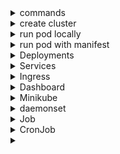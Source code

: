 <details>
<summary> commands </summary>
  
 - kubectl describe pods hello -- get detailed info about pod
 - kubectl logs hello
 - kubectl exec hello -- date -- run date command on hello pod
 - kubectl exec -it hello  - run on interractive mode
 - kubectl apply -f configfile.yaml  -- create objects from file
</details>

<details>
<summary>create cluster</summary>
<br> eksctl create cluster -f eks-cluster.yaml
<br> eksctl delete cluster -f eks-cluster.yaml


  cat ks-cluster.yaml
```
apiVersion: eksctl.io/v1alpha5
kind: ClusterConfig

metadata:
  name  : first-eks-cluster
  region: eu-north-1

nodeGroups:
  - name             : worker
    instanceType     : t3.small
    desiredCapacity  : 2
    privateNetworking: true                         # Use Private Subnets
```
</details>

<details>
<summary>run pod locally</summary>
<br> kubectl run hello --image=naturkach/k8sphp:ver2 --port=80      (create pod hello fromo image expose port 80)
<br> kubectl port-forward hello 8080:80  ( forward to local host Forwarding from 127.0.0.1:8080 -> 80)
</details>

<details>
<summary>run pod with manifest</summary>

kubectl apply -f pod-manifest-ver1.yaml 

pod-manifest-ver1.yaml:
```
apiVersion : v1
kind: Pod
metadata:
  name: my-web
  labels:
    env: prod
spec:
  containers:
    - name: container-apache
      image: naturkach/k8sphp:ver2
      ports:
        - containerPort: 80
```		
delete pod: kubectl delete -f pod-manifest-ver1.yaml

</details>

<details>
<summary> Deployments</summary>
  
 -  kubectl create deployment mynew-deployment --image naturkach/k8sphp:ver2        (create manually)
 -  kubectl describe deployments mynew-deployment
 -  kubectl get deploy        (get deployments)
 -  kubectl scale deployment mynew-deployment --replicas 3     (scale to 3)
 -  kubectl get rs  - show replicaset (allways will be running as we setup: --replicas 3)
 -  kubectl autoscale deployment mynew-deployment --min=3 --max=6 --cpu-percent=80   (autoscaling)
 -  kubectl get hpa  (check horizontal pods autoscaling)
```
NAME               REFERENCE                     TARGETS         MINPODS   MAXPODS   REPLICAS   AGE
mynew-deployment   Deployment/mynew-deployment   <unknown>/80%   3         6         3          30s
it will works if it can check targets
```

<details>
<summary> deployment strategies </summary>
  
  - rolling update
```
kind: Deployment
spec:
  replicas: 5
  minReadySeconds: 10      -- pod will be ready after 10 sec
  strategy:
    rollingUpdate:
      maxSurge: 1          -- 1 pod will be creted on update
      maxUnavailable: 1    -- 1 pod wiil be drained
    type: RollingUpdate
```
  - recreate
```
spec:
  replicas: 5
  minReadySeconds: 10
  strategy:
    type: Recreate         -- all pods will be drained, and only after new pods will be created
```
</details>

update image:

 - kubectl describe deployment mynew-deployment  - get container name (k8sphp in my example / check what image is deployed)
 - kubectl set image deployment/mynew-deployment k8sphp=naturkach/k8sphp:ver1 --record
 - kubectl rollout status deployment/mynew-deployment  (check status)
 - kubectl rollout history deployment/mynew-deployment (check deployment history)
 - kubectl rollout undo deployment/mynew-deployment --to-revision=2 (number from history)
 - kubectl rollout restart deployment/mynew-deployment  (will re-deploy if immage is latest and was changed)

manifest:
```
apiVersion : apps/v1
kind: Deployment
metadata:
  name: my-web-deployment-cailing
  labels:
    app: my-k8s-app
    env: prod
spec:
  replicas: 2
  selector:
    matchLabels:
      project: project3
  template:
    metadata:
      labels:
        project: project3
    spec:
      containers:
        - name: project3-web
          image: naturkach/k8sphp:ver2
          ports:
            - containerPort: 80

---
apiVersion : autoscaling/v2
kind: HorizontalPodAutoscaler
metadata:
  name: my-autoscaling
  spec:
    scaleTargetRef:
      apiVersion: apps/v1
      kind: Deployment
      name: my-web-deployment-cailing
    minReplicas: 2
    maxReplicas: 3
    metrics:
    - type: Resource
      resource:
        name: cpu
        targetAverageUtilization: 70
    - type: Resource
      resource:
        name: memory
        targetAverageUtilization: 80
```


</details>
 
<details>
<summary> Services </summary>

  Service - is Kubernetes object created to have one point of access to the group of pods
  
  when you create Service, your app is going to be accessed:

  - ClusterIP - (only internal cluster IP (bydefault))
    <br>kubectl expose deployment first-eks-deployment --type=ClusterIP --port 80       create service with type ClusterIP
  - NodePort - some port on all worker nodes
    <br> kubectl expose deployment first-eks-deployment --type=NodePort --port 80        create service with type NodePort
  - ExternalName - DNS CNAME record
  - LoadBalancer - only in cloud
    <br> kubectl expose deployment first-eks-deployment --type=LoadBalancer --port 80   create service with type LoadBalancer




</details>


<details>
<summary> Ingress </summary>
  
  - "networking.k8s.io/v1beta1" API version was introduced in Kubernetes version 1.14 and was deprecated in version 1.22.
  - for older "networking.k8s.io/v1"

config on v1 should be like:
```
apiVersion: networking.k8s.io/v1
kind: Ingress
metadata:
  name: ingress-hosts
spec:
  rules:
    - host: www.adv-it.net
      http:
        paths:
          - path: /
            pathType: Prefix
            backend:
              service:
                name: main
                port:
                  number: 80
```
```
kubectl get ingress
NAME            CLASS    HOSTS                                           ADDRESS                                                                   PORTS   AGE
ingress-hosts   <none>   www.adv-it.net,web1.adv-it.net,cat.adv-it.net   a35d1a0ecb8d242efa974f838ab42491-918215148.eu-north-1.elb.amazonaws.com   80      15m
```
```
ubectl describe ingress
Name:             ingress-hosts
Labels:           <none>
Namespace:        default
Address:          a35d1a0ecb8d242efa974f838ab42491-918215148.eu-north-1.elb.amazonaws.com
Ingress Class:    <none>
Default backend:  <default>
Rules:
  Host             Path  Backends
  ----             ----  --------
  www.adv-it.net   
                   /   main:80 (192.168.111.231:80,192.168.188.15:80)
  web1.adv-it.net  
                   /   web1:80 (192.168.127.102:80,192.168.174.152:80)
  cat.adv-it.net   
                   /   tomcat:8080 (192.168.127.4:8080,192.168.167.146:8080)
Annotations:       <none>
Events:            <none>
```
</details>
 

<details>
<summary> Dashboard </summary>
  https://kubernetes.io/docs/tasks/access-application-cluster/web-ui-dashboard/
</details>

<details>
<summary> Minikube </summary>

access apps - https://minikube.sigs.k8s.io/docs/handbook/accessing/

after port expose like: kubectl expose deployment hello-minikube1 --type=NodePort --port=8080
<br> create service tunell:
```
minikube service hello-minikube1 --url
```

- enable ingress:
  <br> minikube addons list
  <br> minikube addons enable ingress  (nginx controller)
</details>

<details>
<summary> daemonset </summary>
  
  - will run one pod on on each node
  - DaemonSet is a Kubernetes feature that lets you run a Kubernetes pod on all cluster nodes that meet certain criteria. Every time a new node is added to a cluster, the pod is added to it, and when a node is removed from the cluster, the pod is removed.
</details>

<details>
<summary>Job </summary>
<a href="https://kubernetes.io/docs/concepts/workloads/controllers/job/">Kuber what i Job </a>
  
- A Job creates one or more Pods and will continue to retry execution of the Pods until a specified number of them successfully terminate. As pods successfully complete, the Job tracks the successful completions. When a specified number of successful completions is reached, the task (ie, Job) is complete. Deleting a Job will clean up the Pods it created. Suspending a Job will delete its active Pods until the Job is resumed again.
 
- A simple case is to create one Job object in order to reliably run one Pod to completion. The Job object will start a new Pod if the first Pod fails or is deleted (for example due to a node hardware failure or a node reboot).complete.
</details>




<details>
<summary> CronJob </summary>
  CronJob is meant for performing regular scheduled actions such as backups, report generation, and so on. One CronJob object is like one line of a crontab (cron table) file on a Unix system. It runs a job periodically on a given schedule, written in Cron format.
</details>

<details>
<summary> </summary>
</details>
